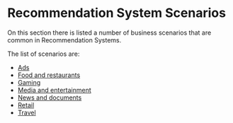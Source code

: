 <!--
Copyright (c) Recommenders contributors.
Licensed under the MIT License.
-->

# Recommendation System Scenarios

On this section there is listed a number of business scenarios that are common in Recommendation Systems.

The list of scenarios are:

* [Ads](ads)
* [Food and restaurants](food_and_restaurants)
* [Gaming](gaming)
* [Media and entertainment](media_and_entertainment)
* [News and documents](news)
* [Retail](retail)
* [Travel](travel)




